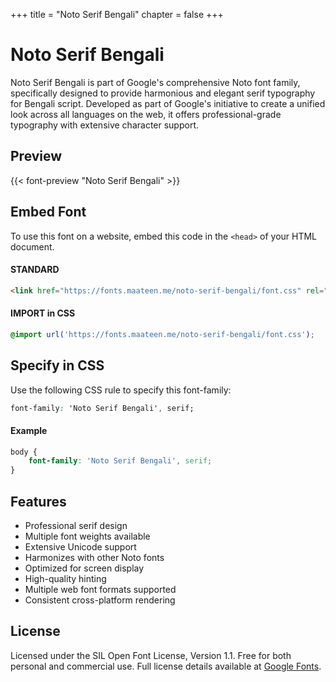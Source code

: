 +++
title = "Noto Serif Bengali"
chapter = false
+++

# Noto Serif Bengali

Noto Serif Bengali is part of Google's comprehensive Noto font family, specifically designed to provide harmonious and elegant serif typography for Bengali script. Developed as part of Google's initiative to create a unified look across all languages on the web, it offers professional-grade typography with extensive character support.

## Preview

{{< font-preview "Noto Serif Bengali" >}}

## Embed Font

To use this font on a website, embed this code in the `<head>` of your HTML document.

#### STANDARD

```html
<link href="https://fonts.maateen.me/noto-serif-bengali/font.css" rel="stylesheet">
```

#### IMPORT in CSS

```css
@import url('https://fonts.maateen.me/noto-serif-bengali/font.css');
```

## Specify in CSS

Use the following CSS rule to specify this font-family:

```css
font-family: 'Noto Serif Bengali', serif;
```

#### Example

```css
body {
    font-family: 'Noto Serif Bengali', serif;
}
```

## Features
- Professional serif design
- Multiple font weights available
- Extensive Unicode support
- Harmonizes with other Noto fonts
- Optimized for screen display
- High-quality hinting
- Multiple web font formats supported
- Consistent cross-platform rendering

## License
Licensed under the SIL Open Font License, Version 1.1. Free for both personal and commercial use. Full license details available at [Google Fonts](https://fonts.google.com/noto/specimen/Noto+Serif+Bengali/about).